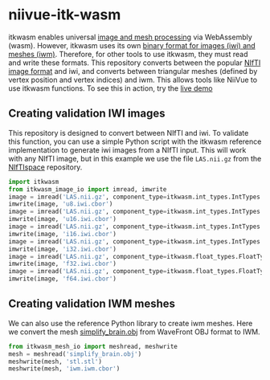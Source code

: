 # niivue-itk-wasm

itkwasm enables universal [image and mesh processing](https://wasm.itk.org/en/latest/introduction/packages.html) via WebAssembly (wasm). However, itkwasm uses its own [binary format for images (iwi) and meshes (iwm)](https://wasm.itk.org/en/latest/introduction/file_formats/index.html). Therefore, for other tools to use itkwasm, they must read and write these formats. This repository converts between the popular [NIfTI image format](https://brainder.org/2012/09/23/the-nifti-file-format/) and iwi, and converts between triangular meshes (defined by vertex position and vertex indices) and iwm. This allows tools like NiiVue to use itkwasm functions. To see this in action, try the [live demo](https://niivue.github.io/niivue-itk-wasm/)

## Creating validation IWI images

This repository is designed to convert between NIfTI and iwi. To validate this function, you can use a simple Python script with the itkwasm reference implementation to generate iwi images from a NIfTI input. This will work with any NIfTI image, but in this example we use the file `LAS.nii.gz` from the [NIfTIspace](https://github.com/rordenlab/NIfTIspace) repository.

```python
import itkwasm
from itkwasm_image_io import imread, imwrite
image = imread('LAS.nii.gz', component_type=itkwasm.int_types.IntTypes.UInt8)
imwrite(image, 'u8.iwi.cbor')
image = imread('LAS.nii.gz', component_type=itkwasm.int_types.IntTypes.UInt16)
imwrite(image, 'u16.iwi.cbor')
image = imread('LAS.nii.gz', component_type=itkwasm.int_types.IntTypes.Int16)
imwrite(image, 'i16.iwi.cbor')
image = imread('LAS.nii.gz', component_type=itkwasm.int_types.IntTypes.Int32)
imwrite(image, 'i32.iwi.cbor')
image = imread('LAS.nii.gz', component_type=itkwasm.float_types.FloatTypes.Float32)
imwrite(image, 'f32.iwi.cbor')
image = imread('LAS.nii.gz', component_type=itkwasm.float_types.FloatTypes.Float64)
imwrite(image, 'f64.iwi.cbor')
```

## Creating validation IWM meshes

We can also use the reference Python library to create iwm meshes. Here we convert the mesh [simplify_brain.obj](https://github.com/niivue/niivue/tree/main/tests/images) from WaveFront OBJ format to IWM.

```python
from itkwasm_mesh_io import meshread, meshwrite
mesh = meshread('simplify_brain.obj')
meshwrite(mesh, 'stl.stl')
meshwrite(mesh, 'iwm.iwm.cbor')
```
